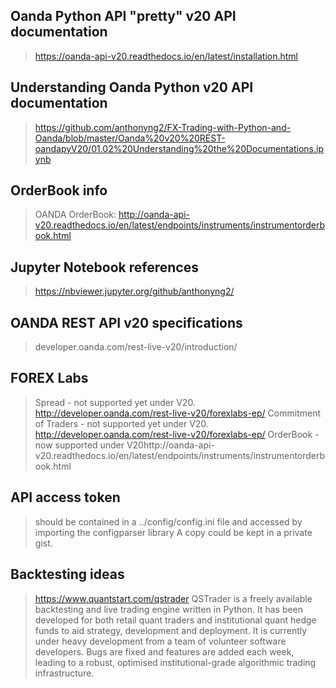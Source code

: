 ## Oanda Python API "pretty" v20 API documentation
> https://oanda-api-v20.readthedocs.io/en/latest/installation.html

## Understanding Oanda Python v20 API documentation
> https://github.com/anthonyng2/FX-Trading-with-Python-and-Oanda/blob/master/Oanda%20v20%20REST-oandapyV20/01.02%20Understanding%20the%20Documentations.ipynb

## OrderBook info
> OANDA OrderBook:
> http://oanda-api-v20.readthedocs.io/en/latest/endpoints/instruments/instrumentorderbook.html

## Jupyter Notebook references
> https://nbviewer.jupyter.org/github/anthonyng2/

## OANDA REST API v20 specifications
> developer.oanda.com/rest-live-v20/introduction/

## FOREX Labs
> Spread - not supported yet under V20. http://developer.oanda.com/rest-live-v20/forexlabs-ep/
> Commitment of Traders - not supported yet under V20. http://developer.oanda.com/rest-live-v20/forexlabs-ep/
> OrderBook - now supported under V20http://oanda-api-v20.readthedocs.io/en/latest/endpoints/instruments/instrumentorderbook.html

## API access token
> should be contained in a ../config/config.ini file and accessed by importing the configparser library
> A copy could be kept in a private gist.

## Backtesting ideas
> https://www.quantstart.com/qstrader
> QSTrader is a freely available backtesting and live trading engine written in Python.
> It has been developed for both retail quant traders and institutional quant hedge funds to aid strategy,
> development and deployment. It is currently under heavy development from a team of 
> volunteer software developers. Bugs are fixed and features are added each week, 
> leading to a robust, optimised institutional-grade algorithmic trading infrastructure.